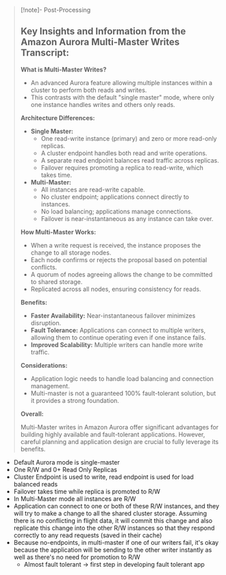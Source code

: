 
>[!note]- Post-Processing
>## Key Insights and Information from the Amazon Aurora Multi-Master Writes Transcript:
>
>**What is Multi-Master Writes?**
>
>* An advanced Aurora feature allowing multiple instances within a cluster to perform both reads and writes.
>* This contrasts with the default "single master" mode, where only one instance handles writes and others only reads.
>
>**Architecture Differences:**
>
>* **Single Master:**
>    * One read-write instance (primary) and zero or more read-only replicas.
>    * A cluster endpoint handles both read and write operations.
>    * A separate read endpoint balances read traffic across replicas.
>    * Failover requires promoting a replica to read-write, which takes time.
>* **Multi-Master:**
>    * All instances are read-write capable.
>    * No cluster endpoint; applications connect directly to instances.
>    * No load balancing; applications manage connections.
>    * Failover is near-instantaneous as any instance can take over.
>
>**How Multi-Master Works:**
>
>* When a write request is received, the instance proposes the change to all storage nodes.
>* Each node confirms or rejects the proposal based on potential conflicts.
>* A quorum of nodes agreeing allows the change to be committed to shared storage.
>* Replicated across all nodes, ensuring consistency for reads.
>
>**Benefits:**
>
>* **Faster Availability:** Near-instantaneous failover minimizes disruption.
>* **Fault Tolerance:** Applications can connect to multiple writers, allowing them to continue operating even if one instance fails.
>* **Improved Scalability:** Multiple writers can handle more write traffic.
>
>**Considerations:**
>
>* Application logic needs to handle load balancing and connection management.
>* Multi-master is not a guaranteed 100% fault-tolerant solution, but it provides a strong foundation.
>
>**Overall:**
>
>Multi-Master writes in Amazon Aurora offer significant advantages for building highly available and fault-tolerant applications. However, careful planning and application design are crucial to fully leverage its benefits.
>

- Default Aurora mode is single-master
- One R/W and 0+ Read Only Replicas
- Cluster Endpoint is used to write, read endpoint is used for load balanced reads
- Failover takes time while replica is promoted to R/W
- In Multi-Master mode all instances are R/W
- Application can connect to one or both of these R/W instances, and they will try to make a change to all the shared cluster storage. Assuming there is no conflicting in flight data, it will commit this change and also replicate this change into the other R/W instances so that they respond correctly to any read requests (saved in their cache)
- Because no-endpoints, in multi-master if one of our writers fail, it's okay because the application will be sending to the other writer instantly as well as there's no need for promotion to R/W
	- Almost fault tolerant -> first step in developing fault tolerant app
